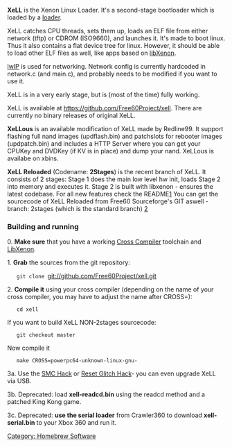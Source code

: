 **XeLL** is the Xenon Linux Loader. It's a second-stage bootloader which
is loaded by a [loader](../../Development/Run_Code.md).

XeLL catches CPU threads, sets them up, loads an ELF file from either
network (tftp) or CDROM (ISO9660), and launches it. It's made to boot
linux. Thus it also contains a flat device tree for linux. However, it
should be able to load other ELF files as well, like apps based on
[libXenon](../../Development/LibXenon/index.md).

[lwIP](https://en.wikipedia.org/wiki/LwIP) is used for networking. Network
config is currently hardcoded in network.c (and main.c), and probably
needs to be modified if you want to use it.

XeLL is in a very early stage, but is (most of the time) fully working.

XeLL is available at <https://github.com/Free60Project/xell>. There are
currently no binary releases of original XeLL.

**XeLLous** is an available modification of XeLL made by Redline99. It
support flashing full nand images (updflash.bin) and patchslots for
rebooter images (updpatch.bin) and includes a HTTP Server where you can
get your CPUKey and DVDKey (if KV is in place) and dump your nand.
XeLLous is availabe on xbins.

**XeLL Reloaded** (Codename: **2Stages**) is the recent branch of XeLL.
It consists of 2 stages: Stage 1 does the main low level hw init, loads
Stage 2 into memory and executes it. Stage 2 is built with libxenon -
ensures the latest codebase.
For all new features check the
README[1](https://github.com/Free60Project/xell/blob/2stages/README) You
can get the sourcecode of XeLL Reloaded from Free60 Sourceforge's GIT
aswell - branch: 2stages (which is the standard branch)
[2](https://github.com/Free60Project/xell)

### Building and running

0\. **Make sure** that you have a working [Cross
Compiler](../../Development/Cross_Compiler.md) toolchain and
[LibXenon](../../Development/LibXenon/index.md).

1\. **Grab** the sources from the git repository:

`   git clone `<git://github.com/Free60Project/xell.git>

2\. **Compile it** using your cross compiler (depending on the name of
your cross compiler, you may have to adjust the name after CROSS=):

`   cd xell`

If you want to build XeLL NON-2stages sourcecode:

`   git checkout master`

Now compile it

`   make CROSS=powerpc64-unknown-linux-gnu-`

3a. Use the [SMC Hack](../../Hacks/SMC_Hack.md) or [Reset Glitch
Hack](../../Hacks/Reset_Glitch_Hack.md)- you can even upgrade XeLL via USB.

3b. Deprecated: load **xell-readcd.bin** using the
readcd method and a patched King Kong game.

3c. Deprecated: **use the serial loader** from Crawler360 to download
**xell-serial.bin** to your Xbox 360 and run
it.

[Category: Homebrew Software](../index.md)
